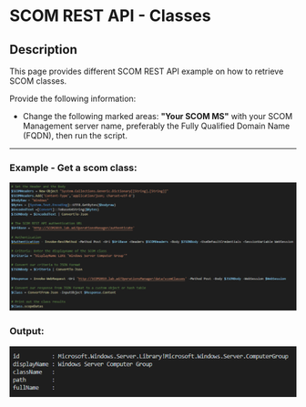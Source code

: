 # SCOM REST API - Classes


## Description
This page provides different SCOM REST API example on how to retrieve SCOM classes.

Provide the following information:

- Change the following marked areas: **"Your SCOM MS"** with your SCOM Management server name, preferably the Fully Qualified Domain Name (FQDN), then run the script.

-----------------------------------------------------------------------------------------------------------------------------------------------------------------------------------

### Example - Get a scom class:
![alt text](https://github.com/LeonLaude/SCOM/blob/master/REST%20API/Classes/Images/SCOM_Classes.png)

### Output:
![alt text](https://github.com/LeonLaude/SCOM/blob/master/REST%20API/Classes/Images/SCOM_Classes_result.png)
